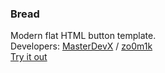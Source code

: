 ### Bread
Modern flat HTML button template.<br/>
Developers: <a href="https://github.com/MasterDevX">MasterDevX</a> / <a href="https://github.com/zo0m1k">zo0m1k</a><br/>
<a href="https://htmlpreview.github.io/?https://github.com/MasterDevX/Bread/blob/master/Index.html">Try it out</a>
